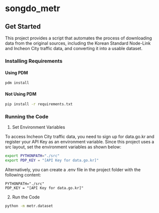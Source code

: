 # songdo_metr

## Get Started

This project provides a script that automates the process of downloading data from the original sources, including the Korean Standard Node-Link and Incheon City traffic data, and converting it into a usable dataset.

### Installing Requirements
#### Using PDM

```bash
pdm install
```

#### Not Using PDM

```bash
pip install -r requirements.txt
```

### Running the Code

1. Set Environment Variables

To access Incheon City traffic data, you need to sign up for data.go.kr and register your API Key as an environment variable. Since this project uses a src layout, set the environment variables as shown below:

```bash
export PYTHONPATH="./src"
export PDP_KEY = "[API Key for data.go.kr]"
```

Alternatively, you can create a .env file in the project folder with the following content:

```
PYTHONPATH="./src"
PDP_KEY = "[API Key for data.go.kr]"
```

2. Run the Code

```bash
python -m metr.dataset
```